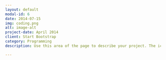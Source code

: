 ```yaml
---
layout: default
modal-id: 6
date: 2014-07-15
img: coding.png
alt: image-alt
project-date: April 2014
client: Start Bootstrap
category: Programming
description: Use this area of the page to describe your project. The icon above is part of a free icon set by <a href="https://sellfy.com/p/8Q9P/jV3VZ/">Flat Icons</a>. On their website, you can download their free set with 16 icons, or you can purchase the entire set with 146 icons for only $12!

---
```

